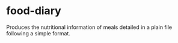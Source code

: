 # food-diary
Produces the nutritional information of  meals detailed in a plain file following a simple format.
